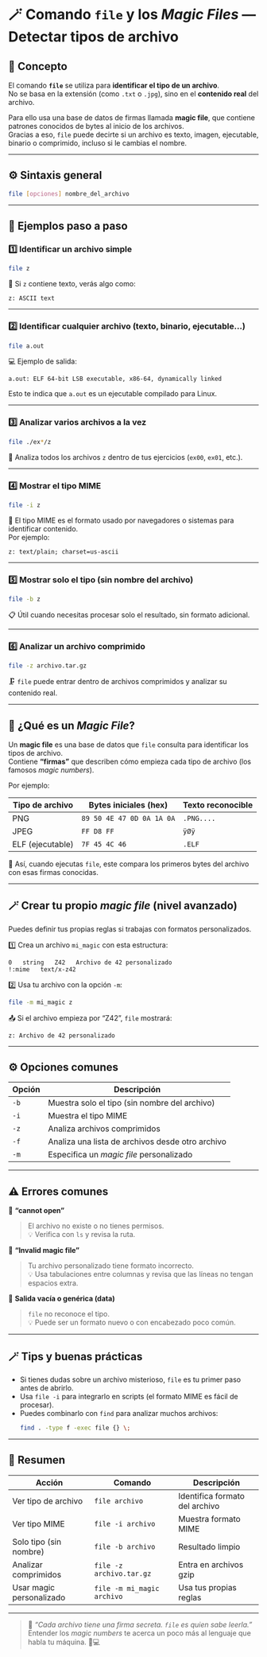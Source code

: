 # 🪄 Comando `file` y los *Magic Files* — Detectar tipos de archivo

## 🧠 Concepto
El comando **`file`** se utiliza para **identificar el tipo de un archivo**.  
No se basa en la extensión (como `.txt` o `.jpg`), sino en el **contenido real** del archivo.  

Para ello usa una base de datos de firmas llamada **magic file**, que contiene patrones conocidos de bytes al inicio de los archivos.  
Gracias a eso, `file` puede decirte si un archivo es texto, imagen, ejecutable, binario o comprimido, incluso si le cambias el nombre.

---

## ⚙️ Sintaxis general

```bash
file [opciones] nombre_del_archivo
```

---

## 📘 Ejemplos paso a paso

### 1️⃣ Identificar un archivo simple
```bash
file z
```
📄 Si `z` contiene texto, verás algo como:
```
z: ASCII text
```

---

### 2️⃣ Identificar cualquier archivo (texto, binario, ejecutable...)
```bash
file a.out
```
💻 Ejemplo de salida:
```
a.out: ELF 64-bit LSB executable, x86-64, dynamically linked
```
Esto te indica que `a.out` es un ejecutable compilado para Linux.

---

### 3️⃣ Analizar varios archivos a la vez
```bash
file ./ex*/z
```
📁 Analiza todos los archivos `z` dentro de tus ejercicios (`ex00`, `ex01`, etc.).

---

### 4️⃣ Mostrar el tipo MIME
```bash
file -i z
```
🧩 El tipo MIME es el formato usado por navegadores o sistemas para identificar contenido.  
Por ejemplo:
```
z: text/plain; charset=us-ascii
```

---

### 5️⃣ Mostrar solo el tipo (sin nombre del archivo)
```bash
file -b z
```
📋 Útil cuando necesitas procesar solo el resultado, sin formato adicional.

---

### 6️⃣ Analizar un archivo comprimido
```bash
file -z archivo.tar.gz
```
🗜️ `file` puede entrar dentro de archivos comprimidos y analizar su contenido real.

---

## 🧩 ¿Qué es un *Magic File*?

Un **magic file** es una base de datos que `file` consulta para identificar los tipos de archivo.  
Contiene **“firmas”** que describen cómo empieza cada tipo de archivo (los famosos *magic numbers*).

Por ejemplo:

| Tipo de archivo | Bytes iniciales (hex) | Texto reconocible |
|------------------|------------------------|--------------------|
| PNG | `89 50 4E 47 0D 0A 1A 0A` | `.PNG....` |
| JPEG | `FF D8 FF` | `ÿØÿ` |
| ELF (ejecutable) | `7F 45 4C 46` | `.ELF` |

🧠 Así, cuando ejecutas `file`, este compara los primeros bytes del archivo con esas firmas conocidas.

---

## 🪄 Crear tu propio *magic file* (nivel avanzado)

Puedes definir tus propias reglas si trabajas con formatos personalizados.

1️⃣ Crea un archivo `mi_magic` con esta estructura:
```
0   string   Z42   Archivo de 42 personalizado
!:mime   text/x-z42
```

2️⃣ Usa tu archivo con la opción `-m`:
```bash
file -m mi_magic z
```

📤 Si el archivo empieza por “Z42”, `file` mostrará:
```
z: Archivo de 42 personalizado
```

---

## ⚙️ Opciones comunes

| Opción | Descripción |
|--------|--------------|
| `-b` | Muestra solo el tipo (sin nombre del archivo) |
| `-i` | Muestra el tipo MIME |
| `-z` | Analiza archivos comprimidos |
| `-f` | Analiza una lista de archivos desde otro archivo |
| `-m` | Especifica un *magic file* personalizado |

---

## ⚠️ Errores comunes

🚫 **“cannot open”**  
> El archivo no existe o no tienes permisos.  
💡 Verifica con `ls` y revisa la ruta.

🚫 **“Invalid magic file”**  
> Tu archivo personalizado tiene formato incorrecto.  
💡 Usa tabulaciones entre columnas y revisa que las líneas no tengan espacios extra.

🚫 **Salida vacía o genérica (data)**  
> `file` no reconoce el tipo.  
💡 Puede ser un formato nuevo o con encabezado poco común.

---

## 🪄 Tips y buenas prácticas

- Si tienes dudas sobre un archivo misterioso, `file` es tu primer paso antes de abrirlo.
- Usa `file -i` para integrarlo en scripts (el formato MIME es fácil de procesar).
- Puedes combinarlo con `find` para analizar muchos archivos:
  ```bash
  find . -type f -exec file {} \;
  ```

---

## 🎯 Resumen

| Acción | Comando | Descripción |
|--------|----------|-------------|
| Ver tipo de archivo | `file archivo` | Identifica formato del archivo |
| Ver tipo MIME | `file -i archivo` | Muestra formato MIME |
| Solo tipo (sin nombre) | `file -b archivo` | Resultado limpio |
| Analizar comprimidos | `file -z archivo.tar.gz` | Entra en archivos gzip |
| Usar magic personalizado | `file -m mi_magic archivo` | Usa tus propias reglas |

---

> 💬 *“Cada archivo tiene una firma secreta. `file` es quien sabe leerla.”*  
> Entender los *magic numbers* te acerca un poco más al lenguaje que habla tu máquina. 🧠💻
